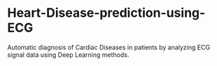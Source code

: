 # Heart-Disease-prediction-using-ECG
Automatic diagnosis of Cardiac Diseases in patients  by analyzing ECG signal data using Deep Learning methods.
